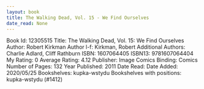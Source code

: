 ```yaml
---
layout: book
title: The Walking Dead, Vol. 15 - We Find Ourselves
date_read: None
---
```


Book Id: 12305515
Title: The Walking Dead, Vol. 15: We Find Ourselves
Author: Robert Kirkman
Author l-f: Kirkman, Robert
Additional Authors: Charlie Adlard, Cliff Rathburn
ISBN: 1607064405
ISBN13: 9781607064404
My Rating: 0
Average Rating: 4.12
Publisher: Image Comics
Binding: Comics
Number of Pages: 132
Year Published: 2011
Date Read: 
Date Added: 2020/05/25
Bookshelves: kupka-wstydu
Bookshelves with positions: kupka-wstydu (#1412)

